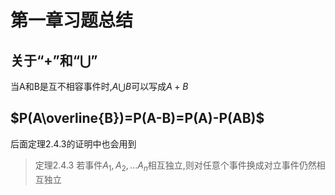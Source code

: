 # 第一章习题总结

## 关于“+”和“$\bigcup$”

当A和B是互不相容事件时,$A\bigcup B$可以写成$A+B$

## $P(A\overline{B})=P(A-B)=P(A)-P(AB)$

后面定理2.4.3的证明中也会用到

> 定理2.4.3 若事件$A_1,A_2,...A_n$相互独立,则对任意个事件换成对立事件仍然相互独立